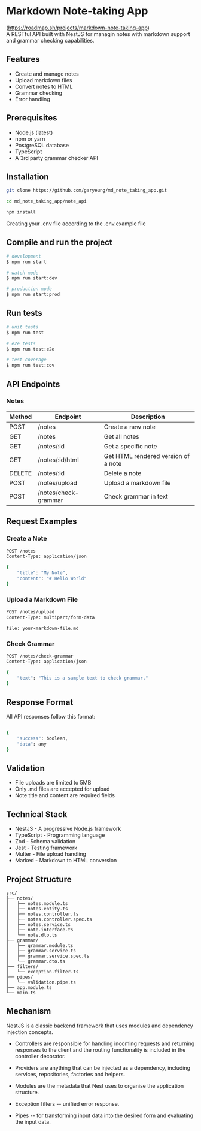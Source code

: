 # Markdown Note-taking App
(https://roadmap.sh/projects/markdown-note-taking-app)  
A RESTful API  built with NestJS for managin notes with markdown support and grammar checking capabilities.

## Features
- Create and manage notes
- Upload markdown files
- Convert notes to HTML
- Grammar checking
- Error handling

## Prerequisites
- Node.js (latest)
- npm or yarn
- PostgreSQL database
- TypeScript
- A 3rd party grammar checker API

## Installation
```sh
git clone https://github.com/garyeung/md_note_taking_app.git 

cd md_note_taking_app/note_api 

npm install 
```
Creating your .env file according to the .env.example file

## Compile and run the project

```bash
# development
$ npm run start

# watch mode
$ npm run start:dev

# production mode
$ npm run start:prod
```

## Run tests

```bash
# unit tests
$ npm run test

# e2e tests
$ npm run test:e2e

# test coverage
$ npm run test:cov
```
## API Endpoints
### Notes
| Method | Endpoint | Description |
|---|---|---|
| POST | /notes | Create a new note
| GET |	/notes | Get all notes
| GET |	/notes/:id | Get a specific note
| GET |	/notes/:id/html | Get HTML rendered version of a note
| DELETE | /notes/:id |	Delete a note
| POST | /notes/upload | Upload a markdown file
| POST | /notes/check-grammar |	Check grammar in text 

## Request Examples
### Create a Note
```bash
POST /notes
Content-Type: application/json

{
    "title": "My Note",
    "content": "# Hello World"
}
```

### Upload a Markdown File
```bash
POST /notes/upload
Content-Type: multipart/form-data

file: your-markdown-file.md

```

### Check Grammar
```bash
POST /notes/check-grammar
Content-Type: application/json

{
    "text": "This is a sample text to check grammar."
}
```

## Response Format

All API responses follow this format:
```bash

{
    "success": boolean,
    "data": any
}
```


## Validation

- File uploads are limited to 5MB
- Only .md files are accepted for upload
- Note title and content are required fields

## Technical Stack

- NestJS - A progressive Node.js framework
- TypeScript - Programming language
- Zod - Schema validation
- Jest - Testing framework
- Multer - File upload handling
- Marked - Markdown to HTML conversion

## Project Structure
```stylus
src/
├── notes/
│   ├── notes.module.ts
│   ├── notes.entity.ts
│   ├── notes.controller.ts
│   ├── notes.controller.spec.ts
│   ├── notes.service.ts
│   ├── note.interface.ts
│   └── note.dto.ts
├── grammar/
│   ├── grammar.module.ts
│   ├── grammar.service.ts
│   ├── grammar.service.spec.ts
│   └── grammar.dto.ts
├── filters/
│   └── exception.filter.ts
├── pipes/
│   └── validation.pipe.ts
├── app.module.ts 
└── main.ts
```
## Mechanism
NestJS is a classic backend framework that uses modules and dependency injection concepts.

- Controllers are responsible for handling incoming requests and returning responses to the client and the routing functionality is included in the controller decorator.

- Providers are anything that can be injected as a dependency, including services, repositories, factories and helpers.

- Modules are the metadata that Nest uses to organise the application structure.

- Exception filters -- unified error response.

- Pipes -- for transforming input data into the desired form and evaluating the input data.
